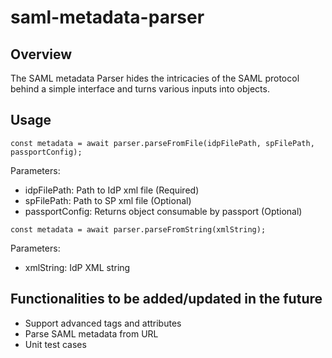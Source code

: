 # saml-metadata-parser

## Overview
The SAML metadata Parser hides the intricacies of the SAML protocol behind a simple interface and turns various inputs into objects.

## Usage

```
const metadata = await parser.parseFromFile(idpFilePath, spFilePath, passportConfig);
```

Parameters:
- idpFilePath: Path to IdP xml file (Required)
- spFilePath: Path to SP xml file (Optional)
- passportConfig: Returns object consumable by passport (Optional)

```
const metadata = await parser.parseFromString(xmlString);
```

Parameters:
- xmlString: IdP XML string

## Functionalities to be added/updated in the future
- Support advanced tags and attributes
- Parse SAML metadata from URL
- Unit test cases
